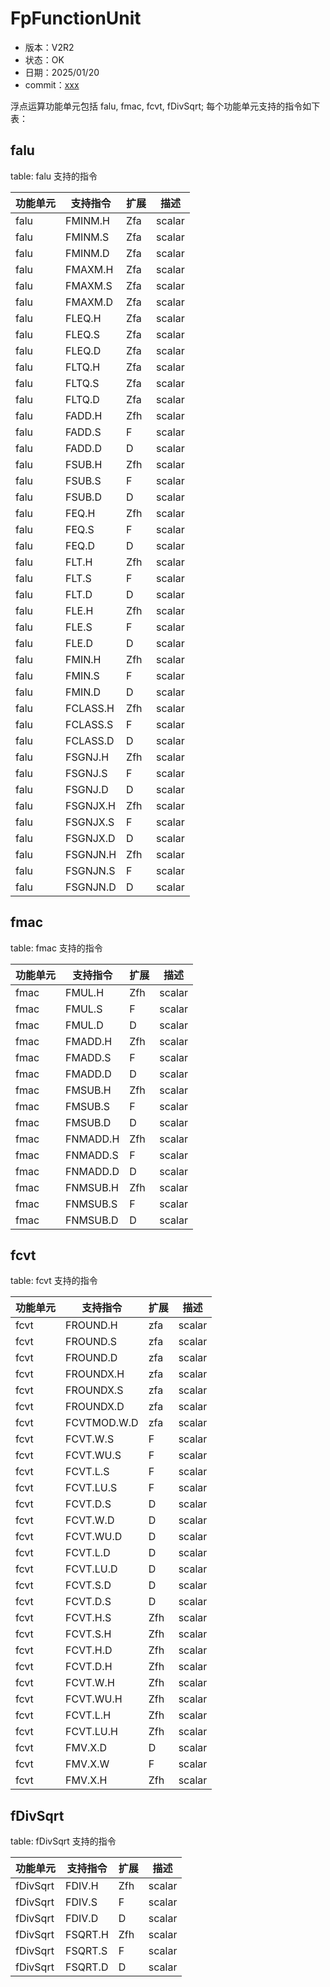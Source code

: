 # FpFunctionUnit

- 版本：V2R2
- 状态：OK
- 日期：2025/01/20
- commit：[xxx](https://github.com/OpenXiangShan/XiangShan/tree/xxx)

浮点运算功能单元包括 falu, fmac, fcvt, fDivSqrt; 每个功能单元支持的指令如下表：

## falu

table: falu 支持的指令

| 功能单元 | 支持指令     | 扩展  | 描述     |
| ---- | -------- | --- | ------ |
| falu | FMINM.H  | Zfa | scalar |
| falu | FMINM.S  | Zfa | scalar |
| falu | FMINM.D  | Zfa | scalar |
| falu | FMAXM.H  | Zfa | scalar |
| falu | FMAXM.S  | Zfa | scalar |
| falu | FMAXM.D  | Zfa | scalar |
| falu | FLEQ.H   | Zfa | scalar |
| falu | FLEQ.S   | Zfa | scalar |
| falu | FLEQ.D   | Zfa | scalar |
| falu | FLTQ.H   | Zfa | scalar |
| falu | FLTQ.S   | Zfa | scalar |
| falu | FLTQ.D   | Zfa | scalar |
| falu | FADD.H   | Zfh | scalar |
| falu | FADD.S   | F   | scalar |
| falu | FADD.D   | D   | scalar |
| falu | FSUB.H   | Zfh | scalar |
| falu | FSUB.S   | F   | scalar |
| falu | FSUB.D   | D   | scalar |
| falu | FEQ.H    | Zfh | scalar |
| falu | FEQ.S    | F   | scalar |
| falu | FEQ.D    | D   | scalar |
| falu | FLT.H    | Zfh | scalar |
| falu | FLT.S    | F   | scalar |
| falu | FLT.D    | D   | scalar |
| falu | FLE.H    | Zfh | scalar |
| falu | FLE.S    | F   | scalar |
| falu | FLE.D    | D   | scalar |
| falu | FMIN.H   | Zfh | scalar |
| falu | FMIN.S   | F   | scalar |
| falu | FMIN.D   | D   | scalar |
| falu | FCLASS.H | Zfh | scalar |
| falu | FCLASS.S | F   | scalar |
| falu | FCLASS.D | D   | scalar |
| falu | FSGNJ.H  | Zfh | scalar |
| falu | FSGNJ.S  | F   | scalar |
| falu | FSGNJ.D  | D   | scalar |
| falu | FSGNJX.H | Zfh | scalar |
| falu | FSGNJX.S | F   | scalar |
| falu | FSGNJX.D | D   | scalar |
| falu | FSGNJN.H | Zfh | scalar |
| falu | FSGNJN.S | F   | scalar |
| falu | FSGNJN.D | D   | scalar |

## fmac

table: fmac 支持的指令

| 功能单元 | 支持指令     | 扩展  | 描述     |
| ---- | -------- | --- | ------ |
| fmac | FMUL.H   | Zfh | scalar |
| fmac | FMUL.S   | F   | scalar |
| fmac | FMUL.D   | D   | scalar |
| fmac | FMADD.H  | Zfh | scalar |
| fmac | FMADD.S  | F   | scalar |
| fmac | FMADD.D  | D   | scalar |
| fmac | FMSUB.H  | Zfh | scalar |
| fmac | FMSUB.S  | F   | scalar |
| fmac | FMSUB.D  | D   | scalar |
| fmac | FNMADD.H | Zfh | scalar |
| fmac | FNMADD.S | F   | scalar |
| fmac | FNMADD.D | D   | scalar |
| fmac | FNMSUB.H | Zfh | scalar |
| fmac | FNMSUB.S | F   | scalar |
| fmac | FNMSUB.D | D   | scalar |

## fcvt

table: fcvt 支持的指令

| 功能单元 | 支持指令        | 扩展  | 描述     |
| ---- | ----------- | --- | ------ |
| fcvt | FROUND.H    | zfa | scalar |
| fcvt | FROUND.S    | zfa | scalar |
| fcvt | FROUND.D    | zfa | scalar |
| fcvt | FROUNDX.H   | zfa | scalar |
| fcvt | FROUNDX.S   | zfa | scalar |
| fcvt | FROUNDX.D   | zfa | scalar |
| fcvt | FCVTMOD.W.D | zfa | scalar |
| fcvt | FCVT.W.S    | F   | scalar |
| fcvt | FCVT.WU.S   | F   | scalar |
| fcvt | FCVT.L.S    | F   | scalar |
| fcvt | FCVT.LU.S   | F   | scalar |
| fcvt | FCVT.D.S    | D   | scalar |
| fcvt | FCVT.W.D    | D   | scalar |
| fcvt | FCVT.WU.D   | D   | scalar |
| fcvt | FCVT.L.D    | D   | scalar |
| fcvt | FCVT.LU.D   | D   | scalar |
| fcvt | FCVT.S.D    | D   | scalar |
| fcvt | FCVT.D.S    | D   | scalar |
| fcvt | FCVT.H.S    | Zfh | scalar |
| fcvt | FCVT.S.H    | Zfh | scalar |
| fcvt | FCVT.H.D    | Zfh | scalar |
| fcvt | FCVT.D.H    | Zfh | scalar |
| fcvt | FCVT.W.H    | Zfh | scalar |
| fcvt | FCVT.WU.H   | Zfh | scalar |
| fcvt | FCVT.L.H    | Zfh | scalar |
| fcvt | FCVT.LU.H   | Zfh | scalar |
| fcvt | FMV.X.D     | D   | scalar |
| fcvt | FMV.X.W     | F   | scalar |
| fcvt | FMV.X.H     | Zfh | scalar |

## fDivSqrt

table: fDivSqrt 支持的指令

| 功能单元     | 支持指令    | 扩展  | 描述     |
| -------- | ------- | --- | ------ |
| fDivSqrt | FDIV.H  | Zfh | scalar |
| fDivSqrt | FDIV.S  | F   | scalar |
| fDivSqrt | FDIV.D  | D   | scalar |
| fDivSqrt | FSQRT.H | Zfh | scalar |
| fDivSqrt | FSQRT.S | F   | scalar |
| fDivSqrt | FSQRT.D | D   | scalar |
